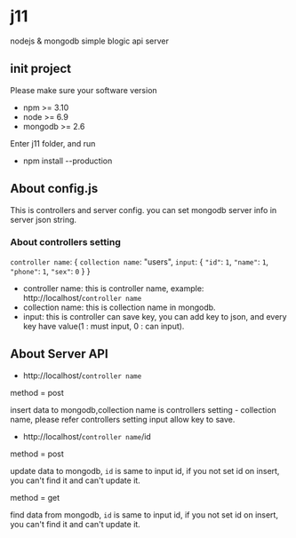 # j11
nodejs &amp; mongodb simple blogic api server

## init project
Please make sure your software version
* npm >= 3.10
* node >= 6.9
* mongodb >= 2.6

Enter j11 folder, and run
* npm install --production

## About config.js
This is controllers and server config.
you can set mongodb server info in server json string.
### About controllers setting
`controller name`: {
  `collection name`: "users",
  `input`: {
    `"id"`: `1`,
    `"name"`: `1`,
    `"phone"`: `1`,
    `"sex"`: `0`
  }
}
* controller name:
this is controller name, example:
http://localhost/`controller name`
* collection name:
this is collection name in mongodb.
* input:
this is controller can save key, you can add key to json, and every key have value(1 : must input, 0 : can input).

## About Server API
* http://localhost/`controller name`

method = post

insert data to mongodb,collection name is controllers setting - collection name, please refer controllers setting input allow key to save.

* http://localhost/`controller name`/id

method = post

update data to mongodb, `id` is same to input id, if you not set id on insert, you can't find it and can't update it.

method = get

find data from mongodb, `id` is same to input id, if you not set id on insert, you can't find it and can't update it.

